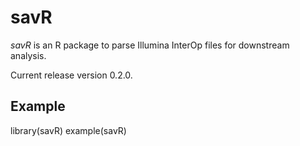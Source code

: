 savR
================================

*savR* is an R package to parse Illumina InterOp
files for downstream analysis.

Current release version 0.2.0.

Example
--------

library(savR)
example(savR)

